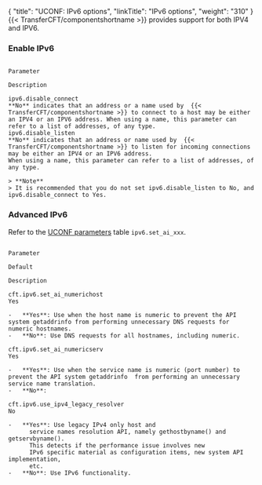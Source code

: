{
    "title": "UCONF: IPv6  options",
    "linkTitle": "IPv6  options",
    "weight": "310"
}{{< TransferCFT/componentshortname  >}} provides support for both IPV4 and IPV6.

### Enable IPv6

```

Parameter

Description

ipv6.disable_connect
**No** indicates that an address or a name used by  {{< TransferCFT/componentshortname >}} to connect to a host may be either an IPV4 or an IPV6 address. When using a name, this parameter can refer to a list of addresses, of any type.
ipv6.disable_listen
**No** indicates that an address or name used by  {{< TransferCFT/componentshortname >}} to listen for incoming connections may be either an IPV4 or an IPV6 address.
When using a name, this parameter can refer to a list of addresses, of any type.

> **Note**
> It is recommended that you do not set ipv6.disable_listen to No, and ipv6.disable_connect to Yes.  

```

### Advanced IPv6

Refer to the [UCONF parameters](../uconf_directory) table `ipv6.set_ai_xxx`.

```

Parameter

Default

Description

cft.ipv6.set_ai_numerichost
Yes

-   **Yes**: Use when the host name is numeric to prevent the API system getaddrinfo from performing unnecessary DNS requests for numeric hostnames.
-   **No**: Use DNS requests for all hostnames, including numeric.

cft.ipv6.set_ai_numericserv
Yes

-   **Yes**: Use when the service name is numeric (port number) to prevent the API system getaddrinfo  from performing an unnecessary service name translation.
-   **No**:

cft.ipv6.use_ipv4_legacy_resolver
No

-   **Yes**: Use legacy IPv4 only host and
      service names resolution API, namely gethostbyname() and getservbyname().
      This detects if the performance issue involves new
      IPv6 specific material as configuration items, new system API implementation,
      etc.
-   **No**: Use IPv6 functionality.

```
